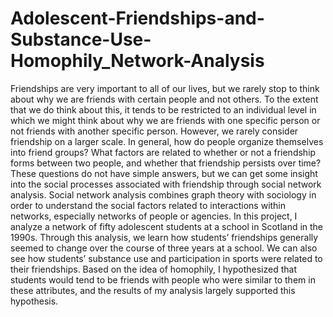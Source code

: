 # Adolescent-Friendships-and-Substance-Use-Homophily_Network-Analysis

Friendships are very important to all of our lives, but we rarely stop to think about why we are friends with certain people and not others. To the extent that we do think about this, it tends to be restricted to an individual level in which we might think about why we are friends with one specific person or not friends with another specific person. However, we rarely consider friendship on a larger scale. In general, how do people organize themselves into friend groups? What factors are related to whether or not a friendship forms between two people, and whether that friendship persists over time? These questions do not have simple answers, but we can get some insight into the social processes associated with friendship through social network analysis. Social network analysis combines graph theory with sociology in order to understand the social factors related to interactions within networks, especially networks of people or agencies. In this project, I analyze a network of fifty adolescent students at a school in Scotland in the 1990s. Through this analysis, we learn how students’ friendships generally seemed to change over the course of three years at a school. We can also see how students’ substance use and participation in sports were related to their friendships. Based on the idea of homophily, I hypothesized that students would tend to be friends with people who were similar to them in these attributes, and the results of my analysis largely supported this hypothesis. 
